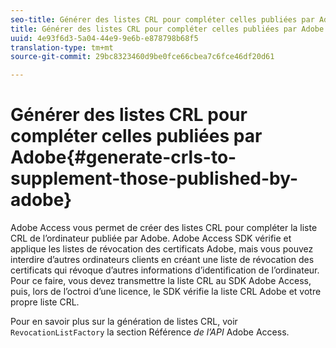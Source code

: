```yaml
---
seo-title: Générer des listes CRL pour compléter celles publiées par Adobe
title: Générer des listes CRL pour compléter celles publiées par Adobe
uuid: 4e93f6d3-5a04-44e9-9e6b-e878798b68f5
translation-type: tm+mt
source-git-commit: 29bc8323460d9be0fce66cbea7c6fce46df20d61

---
```



# Générer des listes CRL pour compléter celles publiées par Adobe{#generate-crls-to-supplement-those-published-by-adobe}

Adobe Access vous permet de créer des listes CRL pour compléter la liste CRL de l’ordinateur publiée par Adobe. Adobe Access SDK vérifie et applique les listes de révocation des certificats Adobe, mais vous pouvez interdire d’autres ordinateurs clients en créant une liste de révocation des certificats qui révoque d’autres informations d’identification de l’ordinateur. Pour ce faire, vous devez transmettre la liste CRL au SDK Adobe Access, puis, lors de l’octroi d’une licence, le SDK vérifie la liste CRL Adobe et votre propre liste CRL.

Pour en savoir plus sur la génération de listes CRL, voir `RevocationListFactory` la section Référence *de l’API* Adobe Access.

